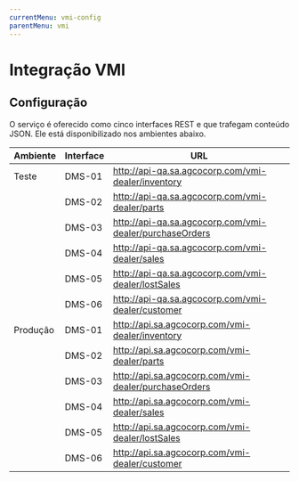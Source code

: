 ```yaml
---
currentMenu: vmi-config
parentMenu: vmi
---
```


# Integração VMI

## Configuração
O serviço é oferecido como cinco interfaces REST e que trafegam conteúdo JSON. Ele está disponibilizado nos ambientes abaixo.


| Ambiente	| Interface	| URL |
| --------- | --------- | --- |
| Teste | DMS-01 | http://api-qa.sa.agcocorp.com/vmi-dealer/inventory|
| |DMS-02|	http://api-qa.sa.agcocorp.com/vmi-dealer/parts|
| | DMS-03| http://api-qa.sa.agcocorp.com/vmi-dealer/purchaseOrders|
| | DMS-04|	http://api-qa.sa.agcocorp.com/vmi-dealer/sales|
| |DMS-05|	http://api-qa.sa.agcocorp.com/vmi-dealer/lostSales|
| |DMS-06|	http://api-qa.sa.agcocorp.com/vmi-dealer/customer|
|Produção|	DMS-01|	http://api.sa.agcocorp.com/vmi-dealer/inventory|
| |DMS-02|	http://api.sa.agcocorp.com/vmi-dealer/parts|
| |DMS-03|	http://api.sa.agcocorp.com/vmi-dealer/purchaseOrders|
| |DMS-04|	http://api.sa.agcocorp.com/vmi-dealer/sales|
| |DMS-05|	http://api.sa.agcocorp.com/vmi-dealer/lostSales|
| |DMS-06|	http://api.sa.agcocorp.com/vmi-dealer/customer|
